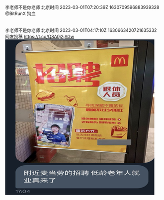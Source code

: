 李老师不是你老师 北京时间 2023-03-01T07:20:39Z 1630709596883939328<br>@BitRunX 狗血<br><br><br>李老师不是你老师 北京时间 2023-03-01T04:17:10Z 1630663420721635332<br>网友投稿 https://t.co/Q8A0j2jAGw<br><img src='/temp/image/2023/w-Month-3/1630663420721635332_0.jpg' width='480' height='500'><br><br>